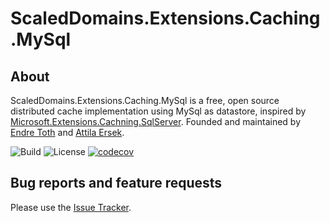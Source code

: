 # ScaledDomains.Extensions.Caching.MySql

## About

ScaledDomains.Extensions.Caching.MySql is a free, open source distributed cache implementation using MySql as datastore, inspired by [Microsoft.Extensions.Cachning.SqlServer](https://www.nuget.org/packages/Microsoft.Extensions.Caching.SqlServer). Founded and maintained by [Endre Toth](https://github.com/endret) and [Attila Ersek](https://github.com/attilaersek).

![Build](https://github.com/scaleddomains/ScaledDomains.Extensions.Caching.MySql/workflows/build/badge.svg?branch=master)
![License](https://img.shields.io/github/license/scaleddomains/ScaledDomains.Extensions.Caching.MySql)
[![codecov](https://codecov.io/gh/scaleddomains/ScaledDomains.Extensions.Caching.MySql/branch/master/graph/badge.svg)](https://codecov.io/gh/scaleddomains/ScaledDomains.Extensions.Caching.MySql)

## Bug reports and feature requests

Please use the [Issue Tracker](https://github.com/scaleddomains/ScaledDomains.Extensions.Caching.MySql/issues).
